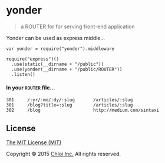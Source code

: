 
# yonder

> a ROUTER for for serving front-end application

Yonder can be used as express middle...

    var yonder = require("yonder").middleware

    require("express")()
      .use(static(__dirname + "/public"))
      .use(yonder(__dirname + "/public/ROUTER"))
      .listen()


#### In your `ROUTER` file...

    301     /:yr/:mo/:dy/:slug       /articles/:slug
    301     /blog?title=:slug        /articles/:slug
    302     /blog                    http://medium.com/sintaxi

## License

[The MIT License (MIT)](LICENSE.md)

Copyright © 2015 [Chloi Inc.](http://chloi.io) All rights reserved.
